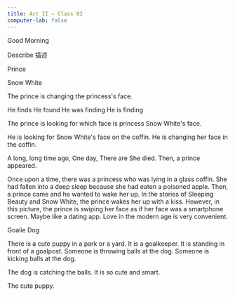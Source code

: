 ```yaml
---
title: Act II — Class 02
computer-lab: false
---
```


Good Morning



Describe 描述

Prince


Snow White

The prince is changing the princess's face.

He finds
He found
He was finding
He is finding

The prince
  is looking for
    which face is princess Snow White's face.

He is looking for Snow White's face on the coffin.
He is changing her face in the coffin.

A long, long time ago,
One day,
There are
She died.
Then, a prince appeared.


Once upon a time, there was a princess who was lying in a glass coffin.
She had fallen into a deep sleep because she had eaten a poisoned apple.
Then, a prince came and he wanted to wake her up.
In the stories of Sleeping Beauty and Snow White, the prince wakes her up with a kiss.
However, in this picture, the prince is swiping her face as if her face was a smartphone screen.
Maybe like a dating app.
Love in the modern age is very convenient.


Goalie Dog

There is a cute puppy in a park or a yard.
It is a goalkeeper.
It is standing in front of a goalpost.
Someone is throwing balls at the dog.
Someone is kicking balls at the dog.

The dog is catching the balls.
It is so cute and smart.



The cute puppy.





